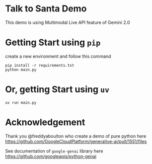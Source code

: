 # Talk to Santa Demo

This demo is using Multimodal Live API feature of Gemini 2.0

# Getting Start using `pip`
create a new environment and follow this command
```
pip install -r requirements.txt
python main.py
```

# Or, getting Start using `uv`
```
uv run main.py
```

# Acknowledgement
Thank you @freddyaboulton who create a demo of pure python here https://github.com/GoogleCloudPlatform/generative-ai/pull/1551/files

See documentation of `google-genai` library here https://github.com/googleapis/python-genai